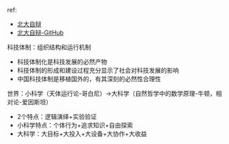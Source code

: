 
ref:
- [北大自辩](https://blog.creativecc.cn/posts/Lesson-Dialectics-Of-Nature.html)
- [北大自辩-GitHub](https://github.com/JackHCC/PKU-Lessons-Summary/tree/master/Introduction_to_Dialectics_of_Nature)

科技体制：组织结构和运行机制

- 科技体制化是科技发展的必然产物
- 科技体制的形成和建设过程充分显示了社会对科技发展的影响
- 中国科技体制是移植国外的，有其深刻的必然性合理性

世界：小科学（天体运行论-哥白尼）->大科学（自然哲学中的数学原理-牛顿，相对论-爱因斯坦）
- 2个特点：逻辑演绎+实验验证
- 小科学特点：个体行为+追求知识+自由探索
- 大科学：大目标+大投入+大设备+大协作+大收益

